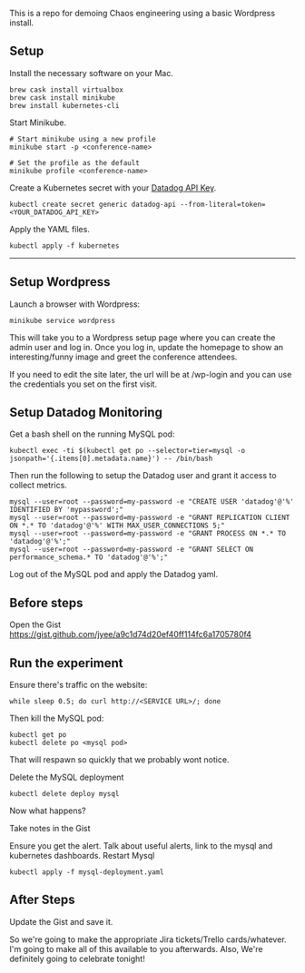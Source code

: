 This is a repo for demoing Chaos engineering using a basic Wordpress install.

## Setup

Install the necessary software on your Mac.

```
brew cask install virtualbox
brew cask install minikube
brew install kubernetes-cli
```

Start Minikube.

```
# Start minikube using a new profile
minikube start -p <conference-name>

# Set the profile as the default
minikube profile <conference-name>
```

Create a Kubernetes secret with your [Datadog API Key](https://app.datadoghq.com/account/settings#api).

```
kubectl create secret generic datadog-api --from-literal=token=<YOUR_DATADOG_API_KEY>
```

Apply the YAML files.

```
kubectl apply -f kubernetes
```

---

## Setup Wordpress

Launch a browser with Wordpress:

```
minikube service wordpress
```

This will take you to a Wordpress setup page where you can create the admin user and log in. Once you log in, update the homepage to show an interesting/funny image and greet the conference attendees.

If you need to edit the site later, the url will be at /wp-login and you can use the credentials you set on the first visit.

## Setup Datadog Monitoring

Get a bash shell on the running MySQL pod:

```
kubectl exec -ti $(kubectl get po --selector=tier=mysql -o jsonpath='{.items[0].metadata.name}') -- /bin/bash
```

Then run the following to setup the Datadog user and grant it access to collect metrics.

```
mysql --user=root --password=my-password -e "CREATE USER 'datadog'@'%' IDENTIFIED BY 'mypassword';"
mysql --user=root --password=my-password -e "GRANT REPLICATION CLIENT ON *.* TO 'datadog'@'%' WITH MAX_USER_CONNECTIONS 5;"
mysql --user=root --password=my-password -e "GRANT PROCESS ON *.* TO 'datadog'@'%';"
mysql --user=root --password=my-password -e "GRANT SELECT ON performance_schema.* TO 'datadog'@'%';"
```

Log out of the MySQL pod and apply the Datadog yaml.

## Before steps

Open the Gist
https://gist.github.com/jyee/a9c1d74d20ef40ff114fc6a1705780f4

## Run the experiment

Ensure there's traffic on the website:

```
while sleep 0.5; do curl http://<SERVICE URL>/; done
```

Then kill the MySQL pod:

```
kubectl get po
kubectl delete po <mysql pod>
```

That will respawn so quickly that we probably wont notice.

Delete the MySQL deployment

```
kubectl delete deploy mysql
```

Now what happens?

Take notes in the Gist

Ensure you get the alert. Talk about useful alerts, link to the mysql and kubernetes dashboards.
Restart Mysql

```
kubectl apply -f mysql-deployment.yaml
```

## After Steps

Update the Gist and save it.

So we're going to make the appropriate Jira tickets/Trello cards/whatever.
I'm going to make all of this available to you afterwards.
Also, We're definitely going to celebrate tonight!
